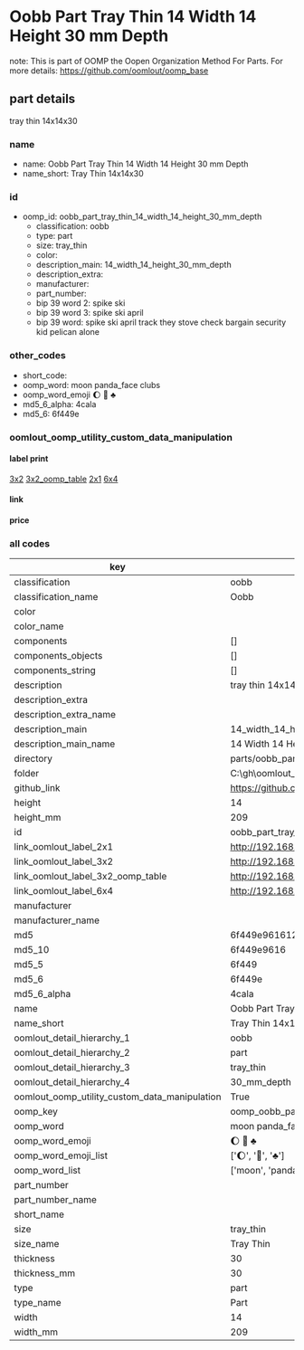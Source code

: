 # Oobb Part Tray Thin 14 Width 14 Height 30 mm Depth  

note: This is part of OOMP the Oopen Organization Method For Parts. For more details: https://github.com/oomlout/oomp_base

##  part details
  



tray thin 14x14x30



### name
* name: Oobb Part Tray Thin 14 Width 14 Height 30 mm Depth
* name_short: Tray Thin 14x14x30 
### id
* oomp_id: oobb_part_tray_thin_14_width_14_height_30_mm_depth
  * classification: oobb
  * type: part
  * size: tray_thin
  * color: 
  * description_main: 14_width_14_height_30_mm_depth
  * description_extra: 
  * manufacturer: 
  * part_number: 
  * bip 39 word 2: spike ski
  * bip 39 word 3: spike ski april
  * bip 39 word: spike ski april track they stove check bargain security kid pelican alone

### other_codes
* short_code: 
* oomp_word: moon panda_face clubs
* oomp_word_emoji :moon: :panda_face: :clubs:
* md5_6_alpha: 4cala
* md5_6: 6f449e






### oomlout_oomp_utility_custom_data_manipulation
#### label print
[3x2](http://192.168.1.245:1112/?label=oomp%204cala)
[3x2_oomp_table](http://192.168.1.108:1112/?label=oomp%204cala)
[2x1](http://192.168.1.242:1112/?label=oomp%204cala)
[6x4](http://192.168.1.55:1112/?label=oomp%204cala)    

#### link

                              

#### price







### all codes 
| key | value |  
| --- | --- |  
| classification | oobb |  
| classification_name | Oobb |  
| color |  |  
| color_name |  |  
| components | [] |  
| components_objects | [] |  
| components_string | [] |  
| description | tray thin 14x14x30 |  
| description_extra |  |  
| description_extra_name |  |  
| description_main | 14_width_14_height_30_mm_depth |  
| description_main_name | 14 Width 14 Height 30 mm Depth |  
| directory | parts/oobb_part_tray_thin_14_width_14_height_30_mm_depth |  
| folder | C:\gh\oomlout_oobb_version_4_generated_parts\parts\oobb_part_tray_thin_14_width_14_height_30_mm_depth |  
| github_link | https://github.com/oomlout/oomlout_oomp_part_src/tree/main/parts/oobb_part_tray_thin_14_width_14_height_30_mm_depth |  
| height | 14 |  
| height_mm | 209 |  
| id | oobb_part_tray_thin_14_width_14_height_30_mm_depth |  
| link_oomlout_label_2x1 | http://192.168.1.242:1112/?label=oomp%204cala |  
| link_oomlout_label_3x2 | http://192.168.1.245:1112/?label=oomp%204cala |  
| link_oomlout_label_3x2_oomp_table | http://192.168.1.108:1112/?label=oomp%204cala |  
| link_oomlout_label_6x4 | http://192.168.1.55:1112/?label=oomp%204cala |  
| manufacturer |  |  
| manufacturer_name |  |  
| md5 | 6f449e961612a4e35af04e6815f2968e |  
| md5_10 | 6f449e9616 |  
| md5_5 | 6f449 |  
| md5_6 | 6f449e |  
| md5_6_alpha | 4cala |  
| name | Oobb Part Tray Thin 14 Width 14 Height 30 mm Depth |  
| name_short | Tray Thin 14x14x30  |  
| oomlout_detail_hierarchy_1 | oobb |  
| oomlout_detail_hierarchy_2 | part |  
| oomlout_detail_hierarchy_3 | tray_thin |  
| oomlout_detail_hierarchy_4 | 30_mm_depth |  
| oomlout_oomp_utility_custom_data_manipulation | True |  
| oomp_key | oomp_oobb_part_tray_thin_14_width_14_height_30_mm_depth |  
| oomp_word | moon panda_face clubs |  
| oomp_word_emoji | :moon: :panda_face: :clubs: |  
| oomp_word_emoji_list | [':moon:', ':panda_face:', ':clubs:'] |  
| oomp_word_list | ['moon', 'panda_face', 'clubs'] |  
| part_number |  |  
| part_number_name |  |  
| short_name |  |  
| size | tray_thin |  
| size_name | Tray Thin |  
| thickness | 30 |  
| thickness_mm | 30 |  
| type | part |  
| type_name | Part |  
| width | 14 |  
| width_mm | 209 |  
